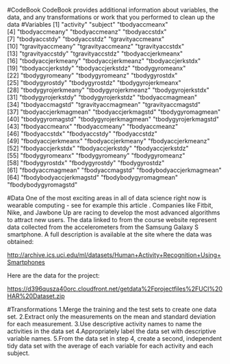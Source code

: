 #CodeBook
CodeBook provides additional information about variables, the data, and any transformations or work that you performed to clean up the data
#Variables
[1] "activity"                "subject"                 "tbodyaccmeanx"          
 [4] "tbodyaccmeany"           "tbodyaccmeanz"           "tbodyaccstdx"           
 [7] "tbodyaccstdy"            "tbodyaccstdz"            "tgravityaccmeanx"       
[10] "tgravityaccmeany"        "tgravityaccmeanz"        "tgravityaccstdx"        
[13] "tgravityaccstdy"         "tgravityaccstdz"         "tbodyaccjerkmeanx"      
[16] "tbodyaccjerkmeany"       "tbodyaccjerkmeanz"       "tbodyaccjerkstdx"       
[19] "tbodyaccjerkstdy"        "tbodyaccjerkstdz"        "tbodygyromeanx"         
[22] "tbodygyromeany"          "tbodygyromeanz"          "tbodygyrostdx"          
[25] "tbodygyrostdy"           "tbodygyrostdz"           "tbodygyrojerkmeanx"     
[28] "tbodygyrojerkmeany"      "tbodygyrojerkmeanz"      "tbodygyrojerkstdx"      
[31] "tbodygyrojerkstdy"       "tbodygyrojerkstdz"       "tbodyaccmagmean"        
[34] "tbodyaccmagstd"          "tgravityaccmagmean"      "tgravityaccmagstd"      
[37] "tbodyaccjerkmagmean"     "tbodyaccjerkmagstd"      "tbodygyromagmean"       
[40] "tbodygyromagstd"         "tbodygyrojerkmagmean"    "tbodygyrojerkmagstd"    
[43] "fbodyaccmeanx"           "fbodyaccmeany"           "fbodyaccmeanz"          
[46] "fbodyaccstdx"            "fbodyaccstdy"            "fbodyaccstdz"           
[49] "fbodyaccjerkmeanx"       "fbodyaccjerkmeany"       "fbodyaccjerkmeanz"      
[52] "fbodyaccjerkstdx"        "fbodyaccjerkstdy"        "fbodyaccjerkstdz"       
[55] "fbodygyromeanx"          "fbodygyromeany"          "fbodygyromeanz"         
[58] "fbodygyrostdx"           "fbodygyrostdy"           "fbodygyrostdz"          
[61] "fbodyaccmagmean"         "fbodyaccmagstd"          "fbodybodyaccjerkmagmean"[64] "fbodybodyaccjerkmagstd"  "fbodybodygyromagmean"    "fbodybodygyromagstd" 

#Data
One of the most exciting areas in all of data science right now is wearable computing - see for example this article . Companies like Fitbit, Nike, and Jawbone Up are racing to develop the most advanced algorithms to attract new users. The data linked to from the course website represent data collected from the accelerometers from the Samsung Galaxy S smartphone. A full description is available at the site where the data was obtained:

http://archive.ics.uci.edu/ml/datasets/Human+Activity+Recognition+Using+Smartphones

Here are the data for the project:

https://d396qusza40orc.cloudfront.net/getdata%2Fprojectfiles%2FUCI%20HAR%20Dataset.zip

#Transformations
1.Merge the training and the test sets to create one data set.
2.Extract only the measurements on the mean and standard deviation for each measurement.
3.Use descriptive activity names to name the activities in the data set 
4.Appropriately label the data set with descriptive variable names. 
5.From the data set in step 4, create a second, independent tidy data set with the average of each variable for each activity and each subject.
